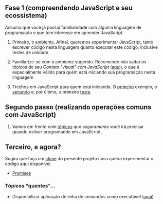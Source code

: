 ## Fase 1 (compreendendo JavaScript e seu ecossistema)

Assumo que você já possui familiaridade com alguma linguagem de programação e que tem interesse em aprender JavaScript.

1. Primeiro, o [ambiente](documentos/ambiente.md). Afinal, queremos experimentar JavaScript, tanto escrever código nesta linguagem quanto executar este código, inclusive testes de unidade.

1. Familiarize-se com o ambiente sugerido. Recomendo não saltar os tópicos do seu _Contato "visual" com JavaScript_ ([aqui](./topicos/primeiro)), o que é especialmente válido para quem está iniciando sua programação nesta linguagem.

1. Trechos em JavaScript para quem está iniciando. O [primeiro](./topicos/inicio/primeiro) exemplo, o [segundo](./topicos/inicio/segundo) e, por último, o primeiro [teste](./topicos/inicio/teste).

## Segundo passo (realizando operações comuns com JavaScript)
1. Vamos em frente com [tópicos](./topicos/ambientacao) que *seguramente* você irá precisar quando estiver programando em JavaScript. 

## Terceiro, e agora?
Sugiro que faça um [clone](https://asciinema.org/a/161953) do presente projeto caso queira experimentar o código aqui disponível.

- [Promises](outros/promises)

### Tópicos "quentes"...
- Disponibilizar aplicação de linha de comandos como executável ([aqui](https://www.google.com.br/amp/s/x-team.com/blog/a-guide-to-creating-a-nodejs-command/amp/))

